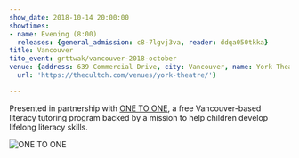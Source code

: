 ```yaml
---
show_date: 2018-10-14 20:00:00
showtimes:
- name: Evening (8:00)
  releases: {general_admission: c8-7lgvj3va, reader: ddqa050tkka}
title: Vancouver
tito_event: grttwak/vancouver-2018-october
venue: {address: 639 Commercial Drive, city: Vancouver, name: York Theatre, province: BC,
  url: 'https://thecultch.com/venues/york-theatre/'}

---
```


Presented in partnership with [ONE TO ONE](http://www.one-to-one.ca), a free Vancouver-based literacy tutoring program backed by a mission to help children develop lifelong literacy skills.

![ONE TO ONE](http://www.one-to-one.ca/wp-content/uploads/2016/11/OTO-brand-square-full-colour-medium.png)